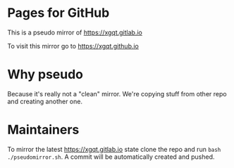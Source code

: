 # Pages for GitHub

This is a pseudo mirror of https://xgqt.gitlab.io

To visit this mirror go to https://xgqt.github.io


# Why pseudo

Because it's really not a "clean" mirror. We're copying stuff from other repo and creating another one.


# Maintainers

To mirror the latest https://xgqt.gitlab.io state clone the repo and run `bash ./pseudomirror.sh`.
A commit will be automatically created and pushed.
